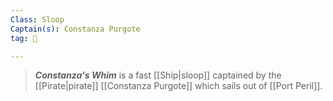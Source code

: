 ```yaml
---
Class: Sloop
Captain(s): Constanza Purgote
tag: 🚢

---
```


> ***Constanza's Whim*** is a fast [[Ship|sloop]] captained by the [[Pirate|pirate]] [[Constanza Purgote]] which sails out of [[Port Peril]].







